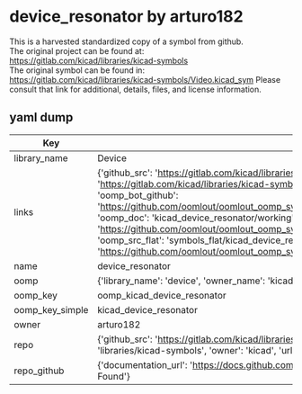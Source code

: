 # device_resonator by arturo182  
This is a harvested standardized copy of a symbol from github.  
The original project can be found at:  
https://gitlab.com/kicad/libraries/kicad-symbols  
The original symbol can be found in:
https://gitlab.com/kicad/libraries/kicad-symbols/Video.kicad_sym
Please consult that link for additional, details, files, and license information.  
## yaml dump  
| Key | Value |  
| --- | --- |  
| library_name | Device |  
| links | {'github_src': 'https://gitlab.com/kicad/libraries/kicad-symbols/Video.kicad_sym', 'github_src_repo': 'https://gitlab.com/kicad/libraries/kicad-symbols', 'oomp_bot': 'kicad_device_resonator/working', 'oomp_bot_github': 'https://github.com/oomlout/oomlout_oomp_symbol_bot/tree/main/kicad_device_resonator/working', 'oomp_doc': 'kicad_device_resonator/working', 'oomp_doc_github': 'https://github.com/oomlout/oomlout_oomp_symbol_doc/tree/main/kicad_device_resonator/working', 'oomp_src_flat': 'symbols_flat/kicad_device_resonator/working', 'oomp_src_flat_github': 'https://github.com/oomlout/oomlout_oomp_symbol_src/tree/main/kicad_device_resonator/working'} |  
| name | device_resonator |  
| oomp | {'library_name': 'device', 'owner_name': 'kicad', 'symbol_name': 'device_resonator'} |  
| oomp_key | oomp_kicad_device_resonator |  
| oomp_key_simple | kicad_device_resonator |  
| owner | arturo182 |  
| repo | {'github_src': 'https://gitlab.com/kicad/libraries/kicad-symbols/Video.kicad_sym', 'name': 'libraries/kicad-symbols', 'owner': 'kicad', 'url': 'https://gitlab.com/kicad/libraries/kicad-symbols'} |  
| repo_github | {'documentation_url': 'https://docs.github.com/rest/repos/repos#get-a-repository', 'message': 'Not Found'} |  


